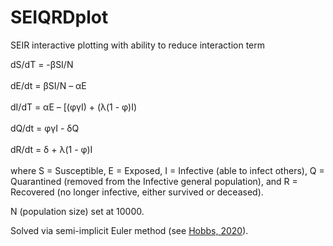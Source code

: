 # SEIQRDplot
SEIR interactive plotting with ability to reduce interaction term
<p>dS/dT = -&beta;SI/N<br><br>dE/dt = &beta;SI/N – &alpha;E<br><br>dI/dT =  &alpha;E – [(&phi;&gamma;I) + (&lambda;(1 - &phi;)I)<br><br>dQ/dt = &phi;&gamma;I - &delta;Q<br><br>dR/dt = &delta; + &lambda;(1 - &phi;)I<br><br> where S = Susceptible, E = Exposed, I = Infective (able to infect others), Q = Quarantined (removed from the Infective general population), and R = Recovered (no longer infective, either survived or deceased).<p>N (population size) set at 10000.<p> Solved via semi-implicit Euler method (see <a href="https://towardsdatascience.com/social-distancing-to-slow-the-coronavirus-768292f04296">Hobbs, 2020</a>).
